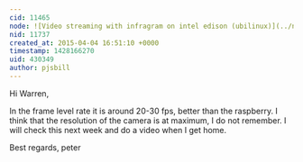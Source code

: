 ```yaml
---
cid: 11465
node: ![Video streaming with infragram on intel edison (ubilinux)](../notes/pjsbill/04-02-2015/video-streaming-with-infragram-on-intel-edison-ubilinux)
nid: 11737
created_at: 2015-04-04 16:51:10 +0000
timestamp: 1428166270
uid: 430349
author: pjsbill
---
```


Hi Warren,

In the frame level rate it is around 20-30 fps, better than the raspberry. I think that the resolution of the camera is at maximum, I do not remember. I will check this next week and do a video when I get home.

Best regards, peter 
